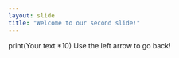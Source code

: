 ```yaml
---
layout: slide
title: "Welcome to our second slide!"
---
```

print(Your text *10)
Use the left arrow to go back!
